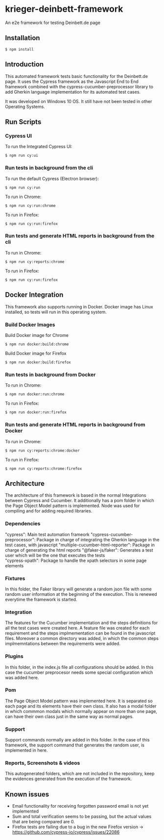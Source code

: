 # krieger-deinbett-framework

An e2e framework for testing Deinbett.de page

## Installation

```
$ npm install
```

## Introduction

This automated framework tests basic functionality for the Deinbett.de page. It uses the Cypress framework as the Javascript End to End framework combined with the cypress-cucumber-preprocessor library to add Gherkin language implementation for its automated test cases.

It was developed on Windows 10 OS. It still have not been tested in other Operating Systems.

## Run Scripts

### Cypress UI

To run the Integrated Cypress UI:

```
$ npm run cy:ui
```

### Run tests in background from the cli

To run the default Cypress (Electron browser):

```
$ npm run cy:run
```

To run in Chrome:

```
$ npm run cy:run:chrome
```

To run in Firefox:

```
$ npm run cy:run:firefox
```

### Run tests and generate HTML reports in background from the cli

To run in Chrome:

```
$ npm run cy:reports:chrome
```

To run in Firefox:

```
$ npm run cy:run:firefox
```

## Docker Integration

This framework also supports running in Docker. Docker image has Linux installed, so tests will run in this operating system.

### Build Docker Images 

Build Docker image for Chrome

```
$ npm run docker:build:chrome
```

Build Docker image for Firefox

```
$ npm run docker:build:firefox
```
### Run tests in background from Docker

To run in Chrome:

```
$ npm run docker:run:chrome
```

To run in Firefox:

```
$ npm run docker:run:firefox
```

### Run tests and generate HTML reports in background from Docker

To run in Chrome:

```
$ npm run cy:reports:chrome:docker
```

To run in Firefox:

```
$ npm run cy:reports:chrome:firefox
```

## Architecture

The architecture of this framework is based in the normal Integrations between Cypress and Cucumber. It additionally has a pom folder in which the Page Object Model pattern is implemented. Node was used for compiling and for adding required libraries.

### Dependencies

"cypress": Main test automation frameork
"cypress-cucumber-preprocessor": Package in charge of integrating the Gherkin language in the test cases, with javascript
"multiple-cucumber-html-reporter": Package in charge of generating the html reports
"@faker-js/faker": Generates a test user which will be the one that executes the tests    
"cypress-xpath": Package to handle the xpath selectors in some page elements

### Fixtures

In this folder, the Faker library will generate a random json file with some random user information at the beginning of the execution. This is renewed everytime the framework is started.

### Integration

The features for the Cucumber implementation and the steps definitions for all the test cases were created here. A feature file was created for each requirement and the steps implmementation can be found in the javascript files. Moreover a common directory was added, in which the common steps implmemntations between the requirements were added.

### Plugins

In this folder, in the index.js file all configurations should be added. In this case the cucumber preprocesor needs some special configuration which was added here.

### Pom

The Page Object Model pattern was implemented here. It is separated so each page and its elements have their own class. It also has a modal folder in which commmon modals which normally appear on more than one page, can have their own class just in the same way as normal pages.

### Support

Support commands normally are added in this folder. In the case of this framework, the support command that generates the random user, is implemented in here.

### Reports, Screenshots & videos

This autogenerated folders, which are not included in the repository, keep the evidences generated from the execution of the framework.

## Known issues

* Email functionality for receiving forgotten password email is not yet implemented
* Sum and total verification seems to be passing, but the actual values that are being compared are 0.
* Firefox tests are failing due to a bug in the new Firefox version -> https://github.com/cypress-io/cypress/issues/22086
